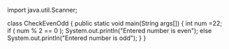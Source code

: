 import java.util.Scanner;

class CheckEvenOdd
{
  public static void main(String args[])
  {
    int num =22;
    if ( num % 2 == 0 );
        System.out.println("Entered number is even");
     else
        System.out.println("Entered number is odd");
  }
}
